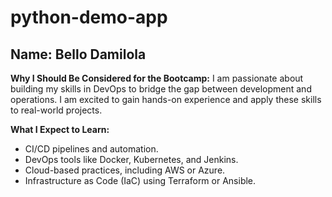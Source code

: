# python-demo-app

## Name: Bello Damilola

**Why I Should Be Considered for the Bootcamp:**
I am passionate about building my skills in DevOps to bridge the gap between development and operations. I am excited to gain hands-on experience and apply these skills to real-world projects.

**What I Expect to Learn:**
- CI/CD pipelines and automation.
- DevOps tools like Docker, Kubernetes, and Jenkins.
- Cloud-based practices, including AWS or Azure.
- Infrastructure as Code (IaC) using Terraform or Ansible.
